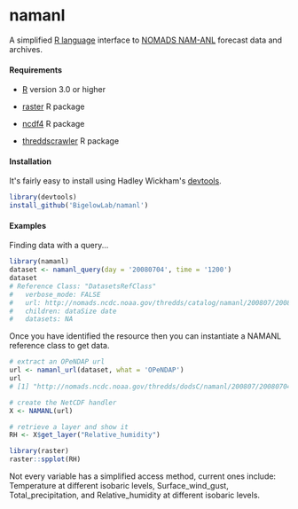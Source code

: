 # namanl
A simplified [R language](https://www.r-project.org/) interface to [NOMADS NAM-ANL](https://www.ncdc.noaa.gov/data-access/model-data/model-datasets/north-american-mesoscale-forecast-system-nam) forecast data and archives.


#### Requirements

+ [R](https://www.r-project.org/) version 3.0 or higher

+ [raster](https://cran.r-project.org/web/packages/raster/index.html) R package

+ [ncdf4](https://cran.r-project.org/web/packages/ncdf4/index.html) R package

+ [threddscrawler](https://github.com/BigelowLab/threddscrawler) R package

#### Installation

It's fairly easy to install using Hadley Wickham's [devtools](http://cran.r-project.org/web/packages/devtools/index.html).

```r
library(devtools)
install_github('BigelowLab/namanl')
```

#### Examples

Finding data with a query...

```R
library(namanl)
dataset <- namanl_query(day = '20080704', time = '1200')
dataset
# Reference Class: "DatasetsRefClass"
#   verbose_mode: FALSE
#   url: http://nomads.ncdc.noaa.gov/thredds/catalog/namanl/200807/20080704/namanl_218_20080704_1200_000.grb
#   children: dataSize date
#   datasets: NA
```

Once you have identified the resource then you can instantiate a NAMANL reference class to get data.

```R
# extract an OPeNDAP url
url <- namanl_url(dataset, what = 'OPeNDAP')
url
# [1] "http://nomads.ncdc.noaa.gov/thredds/dodsC/namanl/200807/20080704/namanl_218_20080704_1200_000.grb"

# create the NetCDF handler 
X <- NAMANL(url)

# retrieve a layer and show it
RH <- X$get_layer("Relative_humidity")

library(raster)
raster::spplot(RH)
```

Not every variable has a simplified access method, current ones include: Temperature at different isobaric levels, Surface_wind_gust, Total_precipitation, and Relative_humidity at different isobaric levels.  

